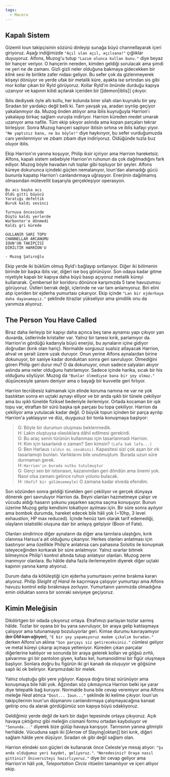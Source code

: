 ```yaml
---  
tags:  
  - Macera  
---  
```

  
## Kapalı Sistem  
  
Gizemli Ioun takipçisinin sözünü dinleyip sunağa büyü channellayarak içeri giriyoruz. Aşağı indiğimizde `"Açıl ulan açıl, açılsana!"` çığlıklar duyuyoruz. Alfons, Muzog'u tutup `"Lazım olunca kullan bunu."` diye beyaz bir hançer veriyor. O hançerin nereden, kimden geldiği sorulacak ama şimdi ne yeri ne de zamanı. Gizli gizli neler olduğuna bakmaya gidecekken bir *klink* sesi ile birlikte zafer nidası geliyor. Bu sefer çok da gizlenmeyerek köşeyi dönüyor ve yerde ufak bir metalik küre, ayakta ise sırtından sis gibi mor kollar çıkan bir Ryld görüyoruz. Kollar Ryld'ın önünde durduğu kapıya uzanıyor ve kapının kilidi açılarak içeriden bir [[demon|iblis]] çıkıyor.  
  
İblis dediysek öyle altı kollu, her kolunda birer silah olan kuyruklu bir şey. Sıradan bir yardakçı değil belli ki. Tam yavşak ya, aradan sıyrılıp geçiyor yakalanmıyor da. Muzog önden atılıyor ama iblis kuyruğuyla Harrion'ı yakalayıp birkaç sağlam vuruşta indiriyor. Harrion küreden medet umarak uzanıyor ama nafile. Tüm ekip sıkıyor aslında ama kopan parçaları tekrar birleşiyor. Sonra Muzog hançeri saplıyor iblisin sırtına ve iblis kafayı yiyor. `"Ne yaptınız bana, ne bu böyle!"` diye haykırıyor, bu sefer vurduğumuzda canı yenilenmiyor ve zıbam zıbam diye indiriyoruz. Öldüğünde tuzla buz oluyor iblis.  
  
Ekip Harrion'ın yanına koşuyor, Philip iksir içiriyor ama Harrion hareketsiz. Alfons, kapalı sistem sebebiyle Harrion'ın ruhunun da çok dağılmadığını fark ediyor. Muzog böyle havadan ruh toplar gibi topluyor bir şeyler. Alfons küreye dokununca içindeki güçten nemalanıyor, Ioun'dan alamadığı gücü bununla kapatıp Harrion'ı canlandırmaya uğraşıyor. Enerjinin dağılmamış olmasından mütevellit başarıyla gerçekleşiyor operasyon.  
  
```  
Bu acı başka acı  
Öldü gitti büyücü  
Yaratığı defettik  
Buruk kaldı sevinci  
  
Turnuva öncesinde  
Düştü kaldı yerlerde  
Warbonter'e dönmedi  
Kaldı gri kürede  
  
GULLANIR SARI TOPU  
CHANNELLAR ARCANUMU  
IOUN'UN TAKİPÇİSİ  
DİRİLTİR HARRION'U  

- Muzog Şatıroğlu  
```  
  
Ekip yerde iki büklüm olmuş Ryld'ı bağlayıp sırtlanıyor. Diğer iki bölmenin birinde bir başka iblis var, diğeri ise boş görünüyor. Son odaya kadar gitme niyetiyle kapalı bir kapıya daha büyü basıp açıyoruz metalik küreyi kullanarak. Çembersel bir koridoru dönünce karşımızda 5 tane havuzumsu görüyoruz. Üstleri berrak değil, içlerinde ne var tam anlamıyoruz. Biri elini atıp içeriden bir ejderha yumurtası çıkarıyor. Ekip içinde `"Lan bir ejderhaya daha dayanamayız."` şeklinde itirazlar yükseliyor ama şimdilik onu da yanımıza alıyoruz.  
## The Person You Have Called  
  
Biraz daha ilerleyip bir kapıyı daha açınca beş tane aynamsı yapı çıkıyor yan duvarda, üstlerinde kristaller var. Yalnız bir tanesi kırık, parlamıyor da. Harrion'ın gördüğü kadarıyla büyü enerjisi, bu aynaların içine gidiyor doğrudan (kırık olan hariç). Normalde sorgusuz sualsiz atlayacak Harrion, ahval ve şerait üzere uzak duruyor. Onun yerine Alfons aynalardan birine dokunuyor, bir saniye kadar donduktan sonra geri savruluyor. Ölmediğini gören Philip geri durur mu? O da dokunuyor, onun sadece salyaları akıyor aslında ama neler olduğunu hatırlamıyor. Sadece içinde harika, sıcak bir his olduğunu söylüyor. Muzog da `"Bunlar ölmediyse bana bir şey olmaz."` düşüncesiyle şansını deniyor ama o bayağı bir kuvvetle geri fırlıyor.  
  
Harrion tecrübesiz kalmamak için elinde koruma namına ne var ne yok bastıktan sonra en uçtaki aynayı elliyor ve bir anda ışıklı bir tünele çekiliyor ama bu ışıklı tünelde fiziksel bedeniyle ilerlemiyor. Ortada kocaman bir ışık topu var, etraftan bir sürü başka ışık parçası bu topa çekiliyor. Harrion da çekiliyor ama yutulacak kadar değil. O büyük topun içinden bir parça ayrılıp Harrion'a yaklaşıyor ve düz, duygusuz bir tonla konuşmaya başlıyor:  
  
> G: Böyle bir durumun oluşması beklenmedik.  
> H: Lakin oluştuysa olasılıklara dâhil edilmesi gerekirdi.  
> G: Bu araç senin türünün kullanması için tasarlanmadı Harrion.  
> H: Kim için tasarlandı o zaman? Sen kimsin? `(Lafa bak lafa...)`  
> G: Ben Harlaus `(aldın mı cevabını)`. Kapasitesi sizi çok aşan bir ırk tasarlamıştı bunları. Varlıklarını bile unutmuştum. Burada uzun süre durmaman gerek.  
> H: `Harrion'ın burada nutku tutulmuştur`  
> G: Gerçi sen bir istisnasın, kazanımdan geri döndün ama önemi yok. Nasıl olsa zamanı gelince ruhun yolunu bulacak.  
> H: `(Hafif bir gülümsemeyle)` O zamana kadar elveda efendim.  
  
Son sözünden sonra geldiği tünelden geri çekiliyor ve gerçek dünyaya dönerek geri savruluyor Harrion da. Beyni olanları hazmetmeye çalışır ve vücudu aldığı hasarın şokunu yaşarken saçma saçma konuşuyor. Bunun üzerine Muzog gelip kendisini tokatlıyor ayılması için. Bir süre sonra ayılıyor ama bombok durumda, hareket edecek bile hâli yok (~10hp, 3 level exhaustion, HP max reduced). İçinde henüz tam olarak tarif edemediği, olayların istatistiki oluşuna dair bir anlayış gelişiyor (Boon of Fate).  
  
Olanları sindirince diğer aynaların da diğer ana tanrılara ulaştığını, kırık olanınsa Harsus'a ait olduğunu çıkarıyor. Herkes olanları anlatması için bastırıyor ama özellikle Philip'e anlatırsa canı pahasına Solsitis ile konuşmak isteyeceğinden korkarak bir süre anlatmıyor. Yalnız ısrarlar bitmek bilmeyince Philip'i kontrol altında tutup anlatıyor olanları. Muzog zerre inanmıyor olanlara. Bu hâlde daha fazla ilerlemeyelim diyerek diğer uçtaki kapının yanına kamp atıyoruz.  
  
Durum daha da kötüleştiği için ejderha yumurtasını yerine bırakma kararı alıyoruz. Philip *Sleight of Hand* ile kaçırmaya çalışıyor yumurtayı ama Alfons havuzu kontrol edip bırakmaya zorluyor. Yumurtanın yanımızda olmadığına emin olduktan sonra bir sonraki seviyeye geçiyoruz.  
  
## Kimin Meleğisin  
  
Dikdörtgen bir odada çıkıyoruz ortaya. Etrafımızı parlayan tozlar sarmış hâlde. Tozlar bir oyana bir bu yana savruluyor, bir araya gelip katılaşmaya çalışıyor ama tutunamayıp bozuluyorlar geri. Kimse durumu kavrayamıyor ~~(bir DM kan ağlıyor)~~, `"E bir şey yapamıyoruz madem çıkalım buradan."` derken Alfons'un aklına `"Son parçayı siz getireceksiniz."` cümlesi geliyor ve metal küreyi çıkarıp açmaya yelteniyor. Küreden çıkan parçalar diğerlerine katılıyor ve sonunda bir araya gelerek kolları ve göğsü zırhlı, şalvarımsı gri bir pantolon giyen, kafası kel, humanoidimsi bir figür oluşmaya başlıyor. Sonlara doğru bu figürün iki gri kanadı da oluşuyor ve göğsüne saplı iki ok beliriyor. Karşımızdaki bir melek.  
  
Yalnız oluştuğu gibi yere yığılıyor. Kapıya doğru biraz sürünüyor ama konuşmaya bile hâli yok. Ağzından söz çıkmayınca Harrion belki işe yarar diye telepatik bağ kuruyor. Normalde buna bile cevap veremiyor ama Alfons meleğe *Heal* atınca `"Dost... Ioun..."` şeklinde iki kelime çıkıyor. Ioun'un takipçilerinin Ioun'un düşmanını canlandırmaya çalışmayacağına kanaat getirip onu da alarak gördüğümüz son kapıya büyü odaklıyoruz.  
  
Geldiğimiz yerde değil de karlı bir dağın tepesinde ortaya çıkıyoruz. Açık havaya çıktığımız gibi meleğin cismani formu ortadan kayboluyor ve `"Sonunda..."` diyerek bize gülüp havaya karışıyor. Tanrısının yanına gitmiştir herhâlde. Vücuduna saplı iki [[Arrow of Slaying|oktan]] biri kırık, diğeri sağlam hâlde yere düşüyor. Sıradan ok gibi değil sağlam olan.  
  
Harrion elindeki son güçleri de kullanarak önce Celeste'ye mesaj atıyor: `"Şu anda olduğumuz yeri kaydet, geliyoruz."`. `"Neredesiniz? Oraya nasıl gittiniz? Üniversiteyi hazırlıyoruz."` diye bir cevap geliyor ama Harrion'ın hâli yok, *Teleportation Circle* ritüelini tamamlıyor ve içeri atlıyor ekip.   
  
[^1]: Citation needed